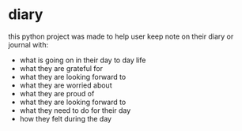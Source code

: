 # diary

this python project was made to help user keep note on their diary or journal with:
- what is going on in their day to day life
- what they are grateful for
- what they are looking forward to
- what they are worried about
- what they are proud of
- what they are looking forward to
- what they need to do for their day
- how they felt during the day 


